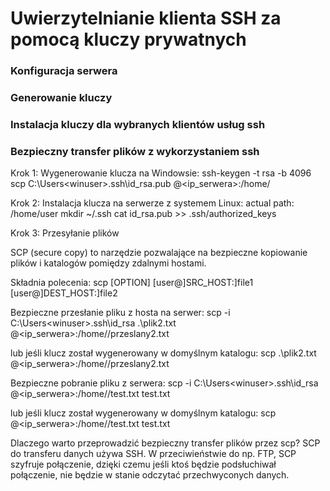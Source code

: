 # Uwierzytelnianie klienta SSH za pomocą kluczy prywatnych

### Konfiguracja serwera


### Generowanie kluczy


### Instalacja kluczy dla wybranych klientów usług ssh


### Bezpieczny transfer plików z wykorzystaniem ssh

Krok 1: Wygenerowanie klucza na Windowsie:
ssh-keygen -t rsa -b 4096
scp C:\Users\<winuser>\.ssh\id_rsa.pub <user>@<ip_serwera>:/home/<user>

Krok 2: Instalacja klucza na serwerze z systemem Linux:
actual path: /home/user
mkdir ~/.ssh
cat id_rsa.pub >> .ssh/authorized_keys

Krok 3: Przesyłanie plików

SCP (secure copy) to narzędzie pozwalające na bezpieczne kopiowanie plików i katalogów pomiędzy zdalnymi hostami.

Składnia polecenia:
scp [OPTION] [user@]SRC_HOST:]file1 [user@]DEST_HOST:]file2

Bezpieczne przesłanie pliku z hosta na serwer:
scp -i C:\Users\<winuser>\.ssh\id_rsa .\plik2.txt <user>@<ip_serwera>:/home/<user>/przeslany2.txt

lub jeśli klucz został wygenerowany w domyślnym katalogu:
scp .\plik2.txt <user>@<ip_serwera>:/home/<user>/przeslany2.txt

Bezpieczne pobranie pliku z serwera:
scp -i C:\Users\<winuser>\.ssh\id_rsa <user>@<ip_serwera>:/home/<user>/test.txt test.txt

lub jeśli klucz został wygenerowany w domyślnym katalogu:
scp <user>@<ip_serwera>:/home/<user>/test.txt test.txt

Dlaczego warto przeprowadzić bezpieczny transfer plików przez scp?
SCP do transferu danych używa SSH. W przeciwieństwie do np. FTP, SCP szyfruje połączenie, dzięki czemu jeśli ktoś będzie podsłuchiwał połączenie, nie będzie w stanie odczytać przechwyconych danych.
